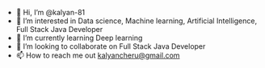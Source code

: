 - 👋 Hi, I’m @kalyan-81
- 👀 I’m interested in Data science, Machine learning, Artificial Intelligence, Full Stack Java Developer
- 🌱 I’m currently learning Deep learning
- 💞️ I’m looking to collaborate on Full Stack Java Developer
- 📫 How to reach me out kalyancheru@gmail.com
